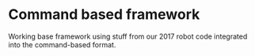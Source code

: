 # Command based framework

Working base framework using stuff from our 2017 robot code integrated
into the command-based format.